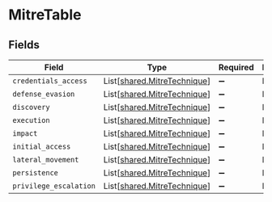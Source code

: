 # MitreTable


## Fields

| Field                                                                | Type                                                                 | Required                                                             | Description                                                          |
| -------------------------------------------------------------------- | -------------------------------------------------------------------- | -------------------------------------------------------------------- | -------------------------------------------------------------------- |
| `credentials_access`                                                 | List[[shared.MitreTechnique](../../models/shared/mitretechnique.md)] | :heavy_minus_sign:                                                   | N/A                                                                  |
| `defense_evasion`                                                    | List[[shared.MitreTechnique](../../models/shared/mitretechnique.md)] | :heavy_minus_sign:                                                   | N/A                                                                  |
| `discovery`                                                          | List[[shared.MitreTechnique](../../models/shared/mitretechnique.md)] | :heavy_minus_sign:                                                   | N/A                                                                  |
| `execution`                                                          | List[[shared.MitreTechnique](../../models/shared/mitretechnique.md)] | :heavy_minus_sign:                                                   | N/A                                                                  |
| `impact`                                                             | List[[shared.MitreTechnique](../../models/shared/mitretechnique.md)] | :heavy_minus_sign:                                                   | N/A                                                                  |
| `initial_access`                                                     | List[[shared.MitreTechnique](../../models/shared/mitretechnique.md)] | :heavy_minus_sign:                                                   | N/A                                                                  |
| `lateral_movement`                                                   | List[[shared.MitreTechnique](../../models/shared/mitretechnique.md)] | :heavy_minus_sign:                                                   | N/A                                                                  |
| `persistence`                                                        | List[[shared.MitreTechnique](../../models/shared/mitretechnique.md)] | :heavy_minus_sign:                                                   | N/A                                                                  |
| `privilege_escalation`                                               | List[[shared.MitreTechnique](../../models/shared/mitretechnique.md)] | :heavy_minus_sign:                                                   | N/A                                                                  |